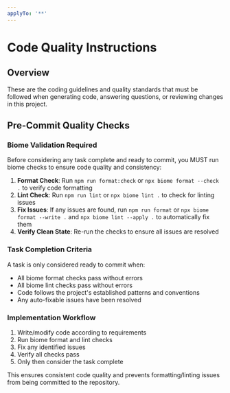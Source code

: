 ```yaml
---
applyTo: '**'
---
```


# Code Quality Instructions

## Overview
These are the coding guidelines and quality standards that must be followed when generating code, answering questions, or reviewing changes in this project.

## Pre-Commit Quality Checks

### Biome Validation Required
Before considering any task complete and ready to commit, you MUST run biome checks to ensure code quality and consistency:

1. **Format Check**: Run `npm run format:check` or `npx biome format --check .` to verify code formatting
2. **Lint Check**: Run `npm run lint` or `npx biome lint .` to check for linting issues
3. **Fix Issues**: If any issues are found, run `npm run format` or `npx biome format --write .` and `npx biome lint --apply .` to automatically fix them
4. **Verify Clean State**: Re-run the checks to ensure all issues are resolved

### Task Completion Criteria
A task is only considered ready to commit when:
- All biome format checks pass without errors
- All biome lint checks pass without errors
- Code follows the project's established patterns and conventions
- Any auto-fixable issues have been resolved

### Implementation Workflow
1. Write/modify code according to requirements
2. Run biome format and lint checks
3. Fix any identified issues
4. Verify all checks pass
5. Only then consider the task complete

This ensures consistent code quality and prevents formatting/linting issues from being committed to the repository.